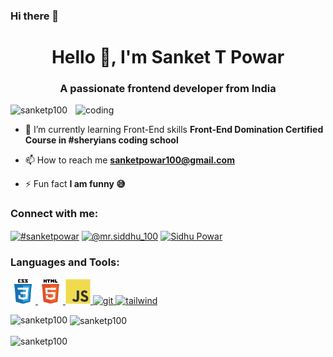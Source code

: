 ### Hi there 👋

<!--
**SanketP100/SanketP100** is a ✨ _special_ ✨ repository because its `README.md` (this file) appears on your GitHub profile.

Here are some ideas to get you started:

- 🔭 I’m currently working on ...
- 🌱 I’m currently learning ...
- 👯 I’m looking to collaborate on ...
- 🤔 I’m looking for help with ...
- 💬 Ask me about ...
- 📫 How to reach me: ...
- 😄 Pronouns: ...
- ⚡ Fun fact: ...
-->


<!--![logo](past link)-->

<h1 align="center">Hello 👋, I'm Sanket T Powar</h1>
<h3 align="center">A passionate frontend developer from India</h3>

<img align="right" alt="coding" width="400" src="https://cdn.dribbble.com/users/1138853/screenshots/4834993/06_08_gif.gif">

<p align="left"> <img src="https://komarev.com/ghpvc/?username=sanketp100&label=Profile%20views&color=0e75b6&style=flat" alt="sanketp100" /> </p>

- 🌱 I’m currently learning Front-End skills **Front-End Domination Certified Course in #sheryians coding school**

- 📫 How to reach me **sanketpowar100@gmail.com**

- ⚡ Fun fact **I am funny 😅**

<h3 align="left">Connect with me:</h3>
<p align="left">
<a href="https://linkedin.com/in/#sanketpowar" target="blank"><img align="center" src="https://raw.githubusercontent.com/rahuldkjain/github-profile-readme-generator/master/src/images/icons/Social/linked-in-alt.svg" alt="#sanketpowar" height="30" width="40" /></a>
<a href="https://instagram.com/@mr.siddhu_100" target="blank"><img align="center" src="https://raw.githubusercontent.com/rahuldkjain/github-profile-readme-generator/master/src/images/icons/Social/instagram.svg" alt="@mr.siddhu_100" height="30" width="40" /></a>
<a href="https://discord.gg/Sidhu Powar" target="blank"><img align="center" src="https://raw.githubusercontent.com/rahuldkjain/github-profile-readme-generator/master/src/images/icons/Social/discord.svg" alt="Sidhu Powar" height="30" width="40" /></a>
</p>

<h3 align="left">Languages and Tools:</h3>
<p align="left"> <a href="https://www.w3schools.com/css/" target="_blank" rel="noreferrer"> <img src="https://raw.githubusercontent.com/devicons/devicon/master/icons/css3/css3-original-wordmark.svg" alt="css3" width="40" height="40"/> </a> <a href="https://www.w3.org/html/" target="_blank" rel="noreferrer"> <img src="https://raw.githubusercontent.com/devicons/devicon/master/icons/html5/html5-original-wordmark.svg" alt="html5" width="40" height="40"/> </a> <a href="https://developer.mozilla.org/en-US/docs/Web/JavaScript" target="_blank" rel="noreferrer"> <img src="https://raw.githubusercontent.com/devicons/devicon/master/icons/javascript/javascript-original.svg" alt="javascript" width="40" height="40"/>  </a> <a href="https://git-scm.com/" target="_blank" rel="noreferrer"> <img src="https://www.vectorlogo.zone/logos/git-scm/git-scm-icon.svg" alt="git" width="40" height="40"/> </a>  <a href="https://tailwindcss.com/" target="_blank" rel="noreferrer"> <img src="https://www.vectorlogo.zone/logos/tailwindcss/tailwindcss-icon.svg" alt="tailwind" width="40" height="40"/> </a> </p>

<p><img align="left" src="https://github-readme-stats.vercel.app/api/top-langs?username=sanketp100&show_icons=true&locale=en&layout=compact" alt="sanketp100" /></p>

<p>&nbsp;<img align="center" src="https://github-readme-stats.vercel.app/api?username=sanketp100&show_icons=true&locale=en" alt="sanketp100" /></p>

<p><img align="center" src="https://github-readme-streak-stats.herokuapp.com/?user=sanketp100&" alt="sanketp100" /></p>
